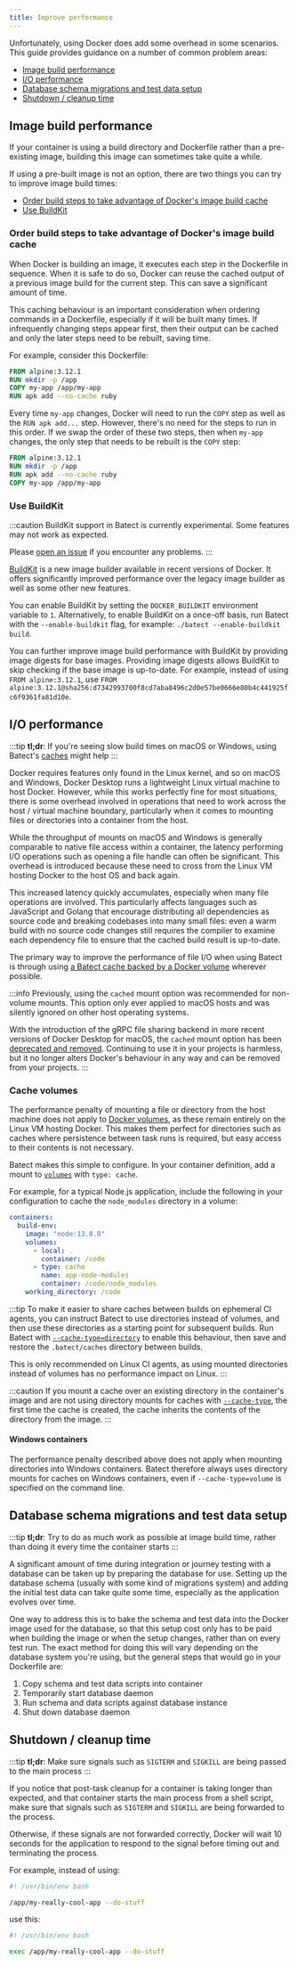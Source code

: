 ```yaml
---
title: Improve performance
---
```


Unfortunately, using Docker does add some overhead in some scenarios. This guide provides guidance on a number of common problem areas:

- [Image build performance](#image-build-performance)
- [I/O performance](#io-performance)
- [Database schema migrations and test data setup](#database-schema-migrations-and-test-data-setup)
- [Shutdown / cleanup time](#shutdown--cleanup-time)

## Image build performance

If your container is using a build directory and Dockerfile rather than a pre-existing image, building this image can sometimes take quite a while.

If using a pre-built image is not an option, there are two things you can try to improve image build times:

- [Order build steps to take advantage of Docker's image build cache](#order-build-steps-to-take-advantage-of-dockers-image-build-cache)
- [Use BuildKit](#use-buildkit)

### Order build steps to take advantage of Docker's image build cache

When Docker is building an image, it executes each step in the Dockerfile in sequence. When it is safe to do so, Docker can
reuse the cached output of a previous image build for the current step. This can save a significant amount of time.

This caching behaviour is an important consideration when ordering commands in a Dockerfile, especially if it will be built many times.
If infrequently changing steps appear first, then their output can be cached and only the later steps need to be rebuilt, saving time.

For example, consider this Dockerfile:

```dockerfile title="Dockerfile"
FROM alpine:3.12.1
RUN mkdir -p /app
COPY my-app /app/my-app
RUN apk add --no-cache ruby
```

Every time `my-app` changes, Docker will need to run the `COPY` step as well as the `RUN apk add...` step. However, there's no need for the
steps to run in this order. If we swap the order of these two steps, then when `my-app` changes, the only step that needs to be rebuilt is the
`COPY` step:

```dockerfile title="Dockerfile" {3-4}
FROM alpine:3.12.1
RUN mkdir -p /app
RUN apk add --no-cache ruby
COPY my-app /app/my-app
```

### Use BuildKit

:::caution
BuildKit support in Batect is currently experimental. Some features may not work as expected.

Please [open an issue](https://github.com/batect/batect/issues) if you encounter any problems.
:::

[BuildKit](https://docs.docker.com/develop/develop-images/build_enhancements/) is a new image builder available in recent versions of Docker.
It offers significantly improved performance over the legacy image builder as well as some other new features.

You can enable BuildKit by setting the `DOCKER_BUILDKIT` environment variable to `1`. Alternatively, to enable BuildKit on a once-off basis, run
Batect with the `--enable-buildkit` flag, for example: `./batect --enable-buildkit build`.

You can further improve image build performance with BuildKit by providing image digests for base images. Providing image digests allows BuildKit
to skip checking if the base image is up-to-date. For example, instead of using `FROM alpine:3.12.1`, use
`FROM alpine:3.12.1@sha256:d7342993700f8cd7aba8496c2d0e57be0666e80b4c441925fc6f9361fa81d10e`.

## I/O performance

:::tip
**tl;dr**: If you're seeing slow build times on macOS or Windows, using Batect's [caches](../concepts/caches.md) might help
:::

Docker requires features only found in the Linux kernel, and so on macOS and Windows, Docker Desktop runs a lightweight Linux virtual machine
to host Docker. However, while this works perfectly fine for most situations, there is some overhead involved in operations
that need to work across the host / virtual machine boundary, particularly when it comes to mounting files or directories into a container from the host.

While the throughput of mounts on macOS and Windows is generally comparable to native file access within a container, the latency
performing I/O operations such as opening a file handle can often be significant. This overhead is introduced because these need to cross from the Linux
VM hosting Docker to the host OS and back again.

This increased latency quickly accumulates, especially when many file operations are involved. This particularly affects languages such as JavaScript
and Golang that encourage distributing all dependencies as source code and breaking codebases into many small files: even a warm build with no source
code changes still requires the compiler to examine each dependency file to ensure that the cached build result is up-to-date.

The primary way to improve the performance of file I/O when using Batect is through using [a Batect cache backed by a Docker volume](#cache-volumes)
wherever possible.

:::info
Previously, using the `cached` mount option was recommended for non-volume mounts. This option only ever applied to macOS hosts and was silently ignored on
other host operating systems.

With the introduction of the gRPC file sharing backend in more recent versions of Docker Desktop for macOS, the `cached` mount option has been
[deprecated and removed](https://github.com/docker/for-mac/issues/5402#issuecomment-787792192). Continuing to use it in your projects is harmless,
but it no longer alters Docker's behaviour in any way and can be removed from your projects.
:::

### Cache volumes

The performance penalty of mounting a file or directory from the host machine does not apply to [Docker volumes](https://docs.docker.com/storage/volumes/),
as these remain entirely on the Linux VM hosting Docker. This makes them perfect for directories such as caches where persistence between task runs is required,
but easy access to their contents is not necessary.

Batect makes this simple to configure. In your container definition, add a mount to [`volumes`](../reference/config/containers.md#volumes) with `type: cache`.

For example, for a typical Node.js application, include the following in your configuration to cache the `node_modules` directory in a volume:

```yaml title="batect.yml"
containers:
  build-env:
    image: "node:13.8.0"
    volumes:
      - local: .
        container: /code
      - type: cache
        name: app-node-modules
        container: /code/node_modules
    working_directory: /code
```

:::tip
To make it easier to share caches between builds on ephemeral CI agents, you can instruct Batect to use directories instead of volumes, and then use these
directories as a starting point for subsequent builds. Run Batect with [`--cache-type=directory`](../reference/cli.mdx#--cache-type) to enable this behaviour, then save and restore the
`.batect/caches` directory between builds.

This is only recommended on Linux CI agents, as using mounted directories instead of volumes has no performance impact on Linux.
:::

:::caution
If you mount a cache over an existing directory in the container's image and are not using directory mounts for caches with [`--cache-type`](../reference/cli.mdx#--cache-type),
the first time the cache is created, the cache inherits the contents of the directory from the image.
:::

#### Windows containers

The performance penalty described above does not apply when mounting directories into Windows containers. Batect therefore always uses directory mounts for
caches on Windows containers, even if `--cache-type=volume` is specified on the command line.

## Database schema migrations and test data setup

:::tip
**tl;dr**: Try to do as much work as possible at image build time, rather than doing it every time the container starts
:::

A significant amount of time during integration or journey testing with a database can be taken up by preparing the database for
use. Setting up the database schema (usually with some kind of migrations system) and adding the initial test data can take quite some time,
especially as the application evolves over time.

One way to address this is to bake the schema and test data into the Docker image used for the database, so that this setup cost only
has to be paid when building the image or when the setup changes, rather than on every test run. The exact method for doing this will
vary depending on the database system you're using, but the general steps that would go in your Dockerfile are:

1. Copy schema and test data scripts into container
2. Temporarily start database daemon
3. Run schema and data scripts against database instance
4. Shut down database daemon

## Shutdown / cleanup time

:::tip
**tl;dr**: Make sure signals such as `SIGTERM` and `SIGKILL` are being passed to the main process
:::

If you notice that post-task cleanup for a container is taking longer than expected, and that container starts the main process from a
shell script, make sure that signals such as `SIGTERM` and `SIGKILL` are being forwarded to the process.

Otherwise, if these signals are not forwarded correctly, Docker will wait 10 seconds for the application to respond to the signal before
timing out and terminating the process.

For example, instead of using:

```bash
#! /usr/bin/env bash

/app/my-really-cool-app --do-stuff
```

use this:

```bash
#! /usr/bin/env bash

exec /app/my-really-cool-app --do-stuff
```
